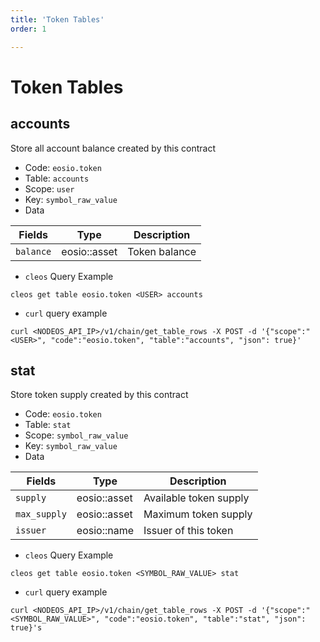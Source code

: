 ```yaml
---
title: 'Token Tables'
order: 1

---
```


# Token Tables

## accounts

Store all account balance created by this contract

-   Code: `eosio.token`
-   Table: `accounts`
-   Scope: `user`
-   Key: `symbol_raw_value`
-   Data

| Fields    | Type         | Description   |
| --------- | ------------ | ------------- |
| `balance` | eosio::asset | Token balance |

-   `cleos` Query Example

```shell script
cleos get table eosio.token <USER> accounts
```

-   `curl` query example

```shell script
curl <NODEOS_API_IP>/v1/chain/get_table_rows -X POST -d '{"scope":"<USER>", "code":"eosio.token", "table":"accounts", "json": true}'
```

## stat

Store token supply created by this contract

-   Code: `eosio.token`
-   Table: `stat`
-   Scope: `symbol_raw_value`
-   Key: `symbol_raw_value`
-   Data

| Fields       | Type         | Description            |
| ------------ | ------------ | ---------------------- |
| `supply`     | eosio::asset | Available token supply |
| `max_supply` | eosio::asset | Maximum token supply   |
| `issuer`     | eosio::name  | Issuer of this token   |

-   `cleos` Query Example

```shell script
cleos get table eosio.token <SYMBOL_RAW_VALUE> stat
```

-   `curl` query example

```shell script
curl <NODEOS_API_IP>/v1/chain/get_table_rows -X POST -d '{"scope":"<SYMBOL_RAW_VALUE>", "code":"eosio.token", "table":"stat", "json": true}'s
```
